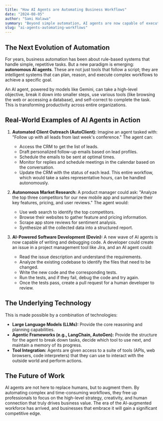 ```yaml
---
title: "How AI Agents are Automating Business Workflows"
date: "2024-08-05"
author: "Sami Halawa"
summary: "Beyond simple automation, AI agents are now capable of executing complex, multi-step tasks. Discover how autonomous agents are revolutionizing industries from client management to software development."
slug: "ai-agents-automating-workflows"
---
```


## The Next Evolution of Automation

For years, business automation has been about rule-based systems that handle simple, repetitive tasks. But a new paradigm is emerging: **autonomous AI agents**. These are not just tools that follow a script; they are intelligent systems that can plan, reason, and execute complex workflows to achieve a specific goal.

An AI agent, powered by models like Gemini, can take a high-level objective, break it down into smaller steps, use various tools (like browsing the web or accessing a database), and self-correct to complete the task. This is transforming productivity across entire organizations.

## Real-World Examples of AI Agents in Action

1.  **Automated Client Outreach (AutoClient):**
    Imagine an agent tasked with: "Follow up with all leads from last week's conference." The agent can:
    - Access the CRM to get the list of leads.
    - Draft personalized follow-up emails based on lead profiles.
    - Schedule the emails to be sent at optimal times.
    - Monitor for replies and schedule meetings in the calendar based on the conversation.
    - Update the CRM with the status of each lead.
    This entire workflow, which would take a sales representative hours, can be handled autonomously.

2.  **Autonomous Market Research:**
    A product manager could ask: "Analyze the top three competitors for our new mobile app and summarize their key features, pricing, and user reviews." The agent would:
    - Use web search to identify the top competitors.
    - Browse their websites to gather feature and pricing information.
    - Scrape app store reviews for sentiment analysis.
    - Synthesize all the collected data into a structured report.

3.  **AI-Powered Software Development (Devin):**
    A new wave of AI agents is now capable of writing and debugging code. A developer could create an issue in a project management tool like Jira, and an AI agent could:
    - Read the issue description and understand the requirements.
    - Analyze the existing codebase to identify the files that need to be changed.
    - Write the new code and the corresponding tests.
    - Run the tests, and if they fail, debug the code and try again.
    - Once the tests pass, create a pull request for a human developer to review.

## The Underlying Technology

This is made possible by a combination of technologies:
- **Large Language Models (LLMs):** Provide the core reasoning and planning capabilities.
- **Agentic Frameworks (e.g., LangChain, AutoGen):** Provide the structure for the agent to break down tasks, decide which tool to use next, and maintain a memory of its progress.
- **Tool Integration:** Agents are given access to a suite of tools (APIs, web browsers, code interpreters) that they can use to interact with the outside world and perform actions.

## The Future of Work

AI agents are not here to replace humans, but to augment them. By automating complex and time-consuming workflows, they free up professionals to focus on the high-level strategy, creativity, and human connection that truly drives business value. The era of the AI-augmented workforce has arrived, and businesses that embrace it will gain a significant competitive edge.

